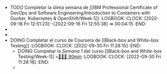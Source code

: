- TODO Completar la úlima semana de [[IBM Professional Certificate of DevOps and Software Engineering/Introduction to Containers with Docker, Kubernetes & OpenShift/Week 5]]
  :LOGBOOK:
  CLOCK: [2022-09-16 Fri 12:51:23]--[2022-09-16 Fri 12:55:38] =>  00:04:15
  :END:
-
-
- DOING Completar el curso de Coursera de [[Black-box and White-box Testing]]
  :LOGBOOK:
  CLOCK: [2022-09-30 Fri 11:28:15]
  :END:
	- DOING Completar la *Semana 1* del curso [[Black-box and White-box Testing/Week-1]] >[🍅🍅🍅 90min](#agenda-pomo://?t=f-1664530103840-1800%2Cf-1664534774628-1800%2Cf-1664537314715-1800)
	  :LOGBOOK:
	  CLOCK: [2022-09-30 Fri 11:28:16]
	  :END:
	-